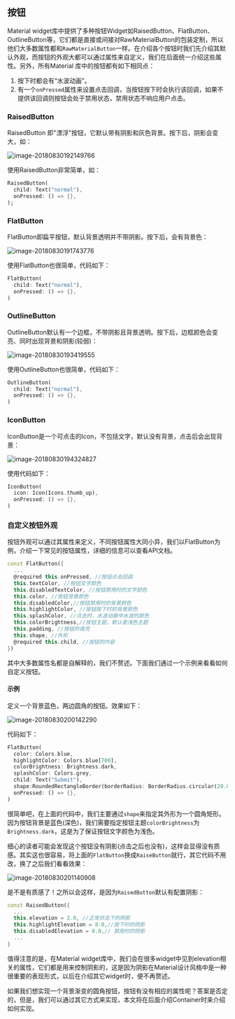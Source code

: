 ## 按钮

Material widget库中提供了多种按钮Widget如RaisedButton、FlatButton、OutlineButton等，它们都是直接或间接对RawMaterialButton的包装定制，所以他们大多数属性都和`RawMaterialButton`一样。在介绍各个按钮时我们先介绍其默认外观，而按钮的外观大都可以通过属性来自定义，我们在后面统一介绍这些属性。另外，所有Material 库中的按钮都有如下相同点：

1. 按下时都会有“水波动画”。
2. 有一个`onPressed`属性来设置点击回调，当按钮按下时会执行该回调，如果不提供该回调则按钮会处于禁用状态，禁用状态不响应用户点击。

### RaisedButton

RaisedButton 即"漂浮"按钮，它默认带有阴影和灰色背景。按下后，阴影会变大，如：

![image-20180830192149766](https://cdn.jsdelivr.net/gh/flutterchina/flutter-in-action@1.0/docs/imgs/image-20180830192149766.png)

使用RaisedButton非常简单，如：

```dart
RaisedButton(
  child: Text("normal"),
  onPressed: () => {},
);
```

### FlatButton

FlatButton即扁平按钮，默认背景透明并不带阴影。按下后，会有背景色：

![image-20180830191743776](https://cdn.jsdelivr.net/gh/flutterchina/flutter-in-action@1.0/docs/imgs/image-20180830191743776.png)

使用FlatButton也很简单，代码如下：

```dart
FlatButton(
  child: Text("normal"),
  onPressed: () => {},
)
```

### OutlineButton

OutlineButton默认有一个边框，不带阴影且背景透明。按下后，边框颜色会变亮、同时出现背景和阴影(较弱)：

![image-20180830193419555](https://cdn.jsdelivr.net/gh/flutterchina/flutter-in-action@1.0/docs/imgs/image-20180830193419555.png)

使用OutlineButton也很简单，代码如下：

```dart
OutlineButton(
  child: Text("normal"),
  onPressed: () => {},
)
```

### IconButton

IconButton是一个可点击的Icon，不包括文字，默认没有背景，点击后会出现背景：

![image-20180830194324827](https://cdn.jsdelivr.net/gh/flutterchina/flutter-in-action@1.0/docs/imgs/image-20180830194324827.png)

使用代码如下：

```dart
IconButton(
  icon: Icon(Icons.thumb_up),
  onPressed: () => {},
)
```

### 自定义按钮外观

按钮外观可以通过其属性来定义，不同按钮属性大同小异，我们以FlatButton为例，介绍一下常见的按钮属性，详细的信息可以查看API文档。

```dart
const FlatButton({
  ...  
  @required this.onPressed, //按钮点击回调
  this.textColor, //按钮文字颜色
  this.disabledTextColor, //按钮禁用时的文字颜色
  this.color, //按钮背景颜色
  this.disabledColor,//按钮禁用时的背景颜色
  this.highlightColor, //按钮按下时的背景颜色
  this.splashColor, //点击时，水波动画中水波的颜色
  this.colorBrightness,//按钮主题，默认是浅色主题 
  this.padding, //按钮的填充
  this.shape, //外形
  @required this.child, //按钮的内容
})
```

其中大多数属性名都是自解释的，我们不赘述。下面我们通过一个示例来看看如何自定义按钮。

#### 示例

定义一个背景蓝色，两边圆角的按钮。效果如下：

![image-20180830200142290](https://cdn.jsdelivr.net/gh/flutterchina/flutter-in-action@1.0/docs/imgs/image-20180830200142290.png)

代码如下：

```dart
FlatButton(
  color: Colors.blue,
  highlightColor: Colors.blue[700],
  colorBrightness: Brightness.dark,
  splashColor: Colors.grey,
  child: Text("Submit"),
  shape:RoundedRectangleBorder(borderRadius: BorderRadius.circular(20.0)),
  onPressed: () => {},
)
```

很简单吧，在上面的代码中，我们主要通过`shape`来指定其外形为一个圆角矩形。因为按钮背景是蓝色(深色)，我们需要指定按钮主题`colorBrightness`为`Brightness.dark`，这是为了保证按钮文字颜色为浅色。

细心的读者可能会发现这个按钮没有阴影(点击之后也没有)，这样会显得没有质感。其实这也很容易，将上面的`FlatButton`换成`RaiseButton`就行，其它代码不用改，换了之后我们看看效果：

![image-20180830201140908](https://cdn.jsdelivr.net/gh/flutterchina/flutter-in-action@1.0/docs/imgs/image-20180830201140908.png)

是不是有质感了！之所以会这样，是因为`RaisedButton`默认有配置阴影：

```dart
const RaisedButton({
  ...
  this.elevation = 2.0, //正常状态下的阴影
  this.highlightElevation = 8.0,//按下时的阴影
  this.disabledElevation = 0.0,// 禁用时的阴影
  ...
}
```

值得注意的是，在Material widget库中，我们会在很多widget中见到elevation相关的属性，它们都是用来控制阴影的，这是因为阴影在Material设计风格中是一种很重要的表现形式，以后在介绍其它widget时，便不再赘述。

如果我们想实现一个背景渐变的圆角按钮，按钮有没有相应的属性呢？答案是否定的，但是，我们可以通过其它方式来实现，本文将在后面介绍Container时来介绍如何实现。


